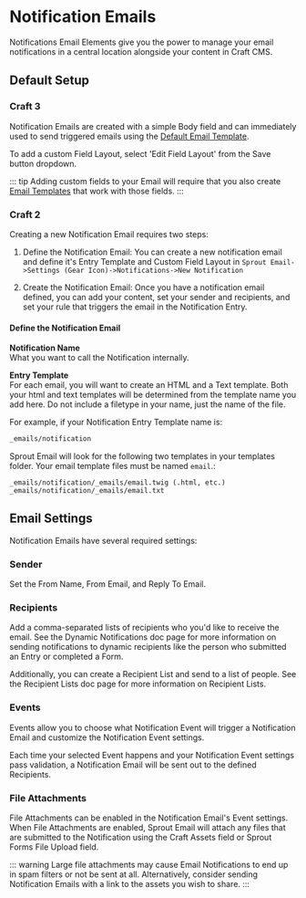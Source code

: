 # Notification Emails

Notifications Email Elements give you the power to manage your email notifications in a central location alongside your content in Craft CMS.

## Default Setup

### Craft 3

Notification Emails are created with a simple Body field and can immediately used to send triggered emails using the [Default Email Template](./default-email-templates.md).

To add a custom Field Layout, select 'Edit Field Layout' from the Save button dropdown.

::: tip
Adding custom fields to your Email will require that you also create [Email Templates](./default-email-templates.md) that work with those fields. 
:::

### Craft 2

Creating a new Notification Email requires two steps:

1. Define the Notification Email: You can create a new notification email and define it's Entry Template and Custom Field Layout in `Sprout Email->Settings (Gear Icon)->Notifications->New Notification`

2. Create the Notification Email: Once you have a notification email defined, you can add your content, set your sender and recipients, and set your rule that triggers the email in the Notification Entry.

#### Define the Notification Email

**Notification Name**<br>
What you want to call the Notification internally.

**Entry Template**<br>
For each email, you will want to create an HTML and a Text template.  Both your html and text templates will be determined from the template name you add here.  Do not include a filetype in your name, just the name of the file.

For example, if your Notification Entry Template name is:

``` html
_emails/notification
```

Sprout Email will look for the following two templates in your templates folder. Your email template files must be named `email`.:

```
_emails/notification/_emails/email.twig (.html, etc.)
_emails/notification/_emails/email.txt
```

## Email Settings

Notification Emails have several required settings:

### Sender

Set the From Name, From Email, and Reply To Email.

### Recipients

Add a comma-separated lists of recipients who you'd like to receive the email.  See the Dynamic Notifications doc page for more information on sending notifications to dynamic recipients like the person who submitted an Entry or completed a Form.

Additionally, you can create a Recipient List and send to a list of people.  See the Recipient Lists doc page for more information on Recipient Lists.

### Events

Events allow you to choose what Notification Event will trigger a Notification Email and customize the Notification Event settings.

Each time your selected Event happens and your Notification Event settings pass validation, a Notification Email will be sent out to the defined Recipients.

### File Attachments
   
File Attachments can be enabled in the Notification Email's Event settings. When File Attachments are enabled, Sprout Email will attach any files that are submitted to the Notification using the Craft Assets field or Sprout Forms File Upload field.

::: warning
Large file attachments may cause Email Notifications to end up in spam filters or not be sent at all. Alternatively, consider sending Notification Emails with a link to the assets you wish to share.
:::